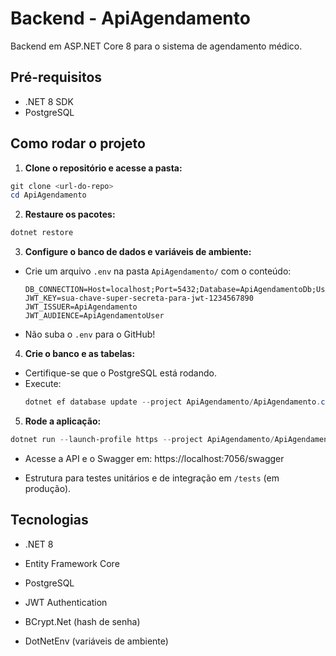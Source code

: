 
# Backend - ApiAgendamento

Backend em ASP.NET Core 8 para o sistema de agendamento médico.

## Pré-requisitos
- .NET 8 SDK
- PostgreSQL

## Como rodar o projeto

1. **Clone o repositório e acesse a pasta:**
  ```powershell
  git clone <url-do-repo>
  cd ApiAgendamento
  ```

2. **Restaure os pacotes:**
  ```powershell
  dotnet restore
  ```

3. **Configure o banco de dados e variáveis de ambiente:**
  - Crie um arquivo `.env` na pasta `ApiAgendamento/` com o conteúdo:
    ```
    DB_CONNECTION=Host=localhost;Port=5432;Database=ApiAgendamentoDb;Username=postgres;Password=sua_senha
    JWT_KEY=sua-chave-super-secreta-para-jwt-1234567890
    JWT_ISSUER=ApiAgendamento
    JWT_AUDIENCE=ApiAgendamentoUser
    ```
  - Não suba o `.env` para o GitHub!

4. **Crie o banco e as tabelas:**
  - Certifique-se que o PostgreSQL está rodando.
  - Execute:
    ```powershell
    dotnet ef database update --project ApiAgendamento/ApiAgendamento.csproj
    ```

5. **Rode a aplicação:**
  ```powershell
  dotnet run --launch-profile https --project ApiAgendamento/ApiAgendamento.csproj
  ```
  - Acesse a API e o Swagger em: https://localhost:7056/swagger

- Estrutura para testes unitários e de integração em `/tests` (em produção).

## Tecnologias

- .NET 8
- Entity Framework Core
- PostgreSQL
- JWT Authentication
- BCrypt.Net (hash de senha)

- DotNetEnv (variáveis de ambiente)

